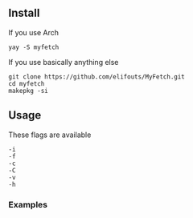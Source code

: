 ## Install

If you use Arch
```
yay -S myfetch
```
If you use basically anything else
```
git clone https://github.com/elifouts/MyFetch.git
cd myfetch
makepkg -si
```
## Usage

These flags are available

```
-i
-f
-c
-C
-v
-h
```

### Examples
